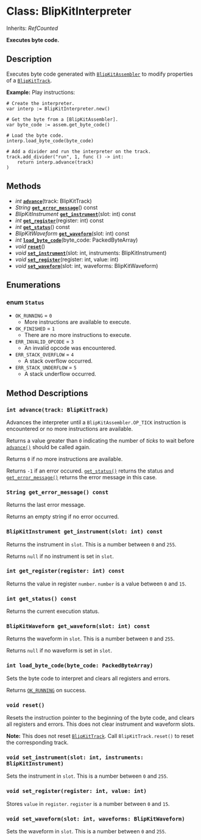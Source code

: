 # Class: BlipKitInterpreter

Inherits: *RefCounted*

**Executes byte code.**

## Description

Executes byte code generated with [`BlipKitAssembler`](BlipKitAssembler.md) to modify properties of a [`BlipKitTrack`](BlipKitTrack.md).

**Example:** Play instructions:

```gdscript
# Create the interpreter.
var interp := BlipKitInterpreter.new()

# Get the byte from a [BlipKitAssembler].
var byte_code := assem.get_byte_code()

# Load the byte code.
interp.load_byte_code(byte_code)

# Add a divider and run the interpreter on the track.
track.add_divider("run", 1, func () -> int:
    return interp.advance(track)
)
```
## Methods

- *int* [**`advance`**](#int-advancetrack-blipkittrack)(track: BlipKitTrack)
- *String* [**`get_error_message`**](#string-get_error_message-const)() const
- *BlipKitInstrument* [**`get_instrument`**](#blipkitinstrument-get_instrumentslot-int-const)(slot: int) const
- *int* [**`get_register`**](#int-get_registerregister-int-const)(register: int) const
- *int* [**`get_status`**](#int-get_status-const)() const
- *BlipKitWaveform* [**`get_waveform`**](#blipkitwaveform-get_waveformslot-int-const)(slot: int) const
- *int* [**`load_byte_code`**](#int-load_byte_codebyte_code-packedbytearray)(byte_code: PackedByteArray)
- *void* [**`reset`**](#void-reset)()
- *void* [**`set_instrument`**](#void-set_instrumentslot-int-instruments-blipkitinstrument)(slot: int, instruments: BlipKitInstrument)
- *void* [**`set_register`**](#void-set_registerregister-int-value-int)(register: int, value: int)
- *void* [**`set_waveform`**](#void-set_waveformslot-int-waveforms-blipkitwaveform)(slot: int, waveforms: BlipKitWaveform)

## Enumerations

### enum `Status`

- `OK_RUNNING` = `0`
	- More instructions are available to execute.
- `OK_FINISHED` = `1`
	- There are no more instructions to execute.
- `ERR_INVALID_OPCODE` = `3`
	- An invalid opcode was encountered.
- `ERR_STACK_OVERFLOW` = `4`
	- A stack overflow occurred.
- `ERR_STACK_UNDERFLOW` = `5`
	- A stack underflow occurred.

## Method Descriptions

### `int advance(track: BlipKitTrack)`

Advances the interpreter until a `BlipKitAssembler.OP_TICK` instruction is encountered or no more instructions are available.

Returns a value greater than `0` indicating the number of *ticks* to wait before [`advance()`](#int-advancetrack-blipkittrack) should be called again.

Returns `0` if no more instructions are available.

Returns `-1` if an error occured. [`get_status()`](#int-get_status-const) returns the status and [`get_error_message()`](#string-get_error_message-const) returns the error message in this case.

### `String get_error_message() const`

Returns the last error message.

Returns an empty string if no error occurred.

### `BlipKitInstrument get_instrument(slot: int) const`

Returns the instrument in `slot`. This is a number between `0` and `255`.

Returns `null` if no instrument is set in `slot`.

### `int get_register(register: int) const`

Returns the value in register `number`. `number` is a value between `0` and `15`.

### `int get_status() const`

Returns the current execution status.

### `BlipKitWaveform get_waveform(slot: int) const`

Returns the waveform in `slot`. This is a number between `0` and `255`.

Returns `null` if no waveform is set in `slot`.

### `int load_byte_code(byte_code: PackedByteArray)`

Sets the byte code to interpret and clears all registers and errors.

Returns [`OK_RUNNING`](#ok_running) on success.

### `void reset()`

Resets the instruction pointer to the beginning of the byte code, and clears all registers and errors. This does not clear instrument and waveform slots.

**Note:** This does not reset [`BlipKitTrack`](BlipKitTrack.md). Call `BlipKitTrack.reset()` to reset the corresponding track.

### `void set_instrument(slot: int, instruments: BlipKitInstrument)`

Sets the instrument in `slot`. This is a number between `0` and `255`.

### `void set_register(register: int, value: int)`

Stores `value` in `register`. `register` is a number between `0` and `15`.

### `void set_waveform(slot: int, waveforms: BlipKitWaveform)`

Sets the waveform in `slot`. This is a number between `0` and `255`.



